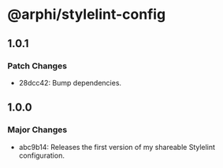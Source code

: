 # @arphi/stylelint-config

## 1.0.1

### Patch Changes

- 28dcc42: Bump dependencies.

## 1.0.0

### Major Changes

- abc9b14: Releases the first version of my shareable Stylelint configuration.
